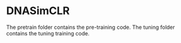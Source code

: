 # DNASimCLR
The pretrain folder contains the pre-training code.
The tuning folder contains the tuning training code.
